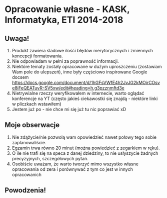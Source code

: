 # Opracowanie własne - KASK, Informatyka, ETI 2014-2018

## Uwaga! 

1. Produkt zawiera śladowe ilośći błędów merytorycznych i zmiennych koncepcji formatowania.
2. Nie odpowiadam w pełni za poprawność informacji.
3. Niektóre tematy zostały opracowane w dużym uproszczeniu (zostawiam Wam pole do ulepszeń), inne były częściowo inspirowane Google docsem https://docs.google.com/document/d/1hGFsVWfE4h2JvJG2kMOirCOsve8iFeQEATuvR-SV5xw/edit#heading=h.g3pzznmftd3e
4. Nietrywialne rzeczy weryfikowałem w internecie, warto oglądać konferencje na YT (często jakieś ciekawostki się znajdą - niektóre linki w pliczkach wstawiłem)
4. Jestem już po - nie chce mi się już tu nic poprawiać xD

## Moje obserwacje

1. Nie zdążycie/nie pozwolą wam opowiedzieć nawet połowy tego sobie zaplanowaliście.
2. Egzamin trwa równo 20 minut (można powiedzieć z zegarkiem w ręku).
3. O ile nie trafi się na speca z danej dziedziny, to nie usłyszycie żadnych precyzyjnych, szczegółowych pytań.
4. Osobiście uważam, że warto tworzyć mimo wszystko własne opracowania od zera i porównywać z tym co jest w innych opracowanich

## Powodzenia!


